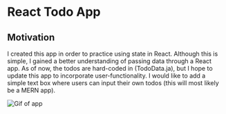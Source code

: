 # React Todo App

## Motivation
I created this app in order to practice using state in React. Although this is simple, I gained a better understanding of passing data through a React app. As of now, the todos are hard-coded in (TodoData.ja), but I hope to update this app to incorporate user-functionality. I would like to add a simple text box where users can input their own todos (this will most likely be a MERN app). 

![Gif of app](https://drive.google.com/file/d/1NwLBEaUcwlZV7i81_YX0b9-XJF3Ug9Hy/view)

